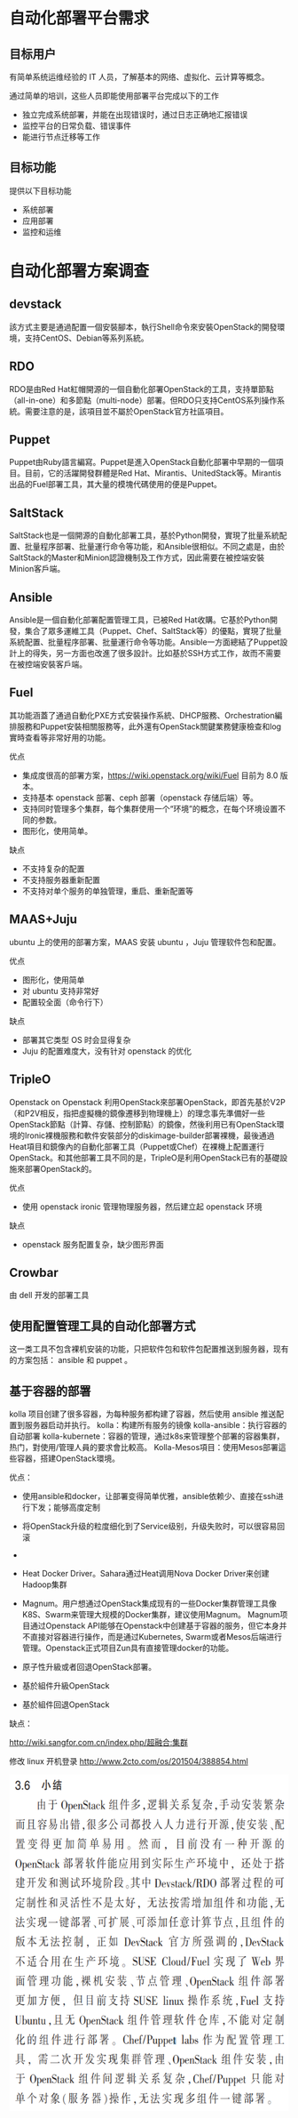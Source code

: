 自动化部署平台需求
===========================

目标用户
---------------

有简单系统运维经验的 IT 人员，了解基本的网络、虚拟化、云计算等概念。

通过简单的培训，这些人员即能使用部署平台完成以下的工作

- 独立完成系统部署，并能在出现错误时，通过日志正确地汇报错误
- 监控平台的日常负载、错误事件
- 能进行节点迁移等工作

目标功能
--------------

提供以下目标功能

- 系统部署
- 应用部署
- 监控和运维


自动化部署方案调查
============================

devstack
--------------------
該方式主要是通過配置一個安裝腳本，執行Shell命令來安裝OpenStack的開發環境，支持CentOS、Debian等系列系統。

RDO
--------------
RDO是由Red Hat紅帽開源的一個自動化部署OpenStack的工具，支持單節點（all-in-one）和多節點（multi-node）部署。但RDO只支持CentOS系列操作系統。需要注意的是，該項目並不屬於OpenStack官方社區項目。

Puppet
------------------
Puppet由Ruby語言編寫。Puppet是進入OpenStack自動化部署中早期的一個項目。目前，它的活躍開發群體是Red Hat、Mirantis、UnitedStack等。Mirantis出品的Fuel部署工具，其大量的模塊代碼使用的便是Puppet。

SaltStack
---------------
SaltStack也是一個開源的自動化部署工具，基於Python開發，實現了批量系統配置、批量程序部署、批量運行命令等功能，和Ansible很相似。不同之處是，由於SaltStack的Master和Minion認證機制及工作方式，因此需要在被控端安裝Minion客戶端。


Ansible
----------------
Ansible是一個自動化部署配置管理工具，已被Red Hat收購。它基於Python開發，集合了眾多運維工具（Puppet、Chef、SaltStack等）的優點，實現了批量系統配置、批量程序部署、批量運行命令等功能。Ansible一方面總結了Puppet設計上的得失，另一方面也改進了很多設計。比如基於SSH方式工作，故而不需要在被控端安裝客戶端。

Fuel
--------------------
其功能涵蓋了通過自動化PXE方式安裝操作系統、DHCP服務、Orchestration編排服務和Puppet安裝相關服務等，此外還有OpenStack關鍵業務健康檢查和log實時查看等非常好用的功能。

优点
- 集成度很高的部署方案，https://wiki.openstack.org/wiki/Fuel 目前为 8.0 版本。
- 支持基本 openstack 部署、ceph 部署（openstack 存储后端）等。
- 支持同时管理多个集群，每个集群使用一个“环境”的概念，在每个环境设置不同的参数。
- 图形化，使用简单。

缺点
- 不支持复杂的配置
- 不支持服务器重新配置
- 不支持对单个服务的单独管理，重启、重新配置等

MAAS+Juju
-------------------

ubuntu 上的使用的部署方案，MAAS 安装 ubuntu ，Juju 管理软件包和配置。

优点

- 图形化，使用简单
- 对 ubuntu 支持非常好
- 配置较全面（命令行下）

缺点

- 部署其它类型 OS 时会显得复杂
- Juju 的配置难度大，没有针对 openstack 的优化

TripleO
-------------------

Openstack on Openstack
利用OpenStack來部署OpenStack，即首先基於V2P（和P2V相反，指把虛擬機的鏡像遷移到物理機上）的理念事先準備好一些OpenStack節點（計算、存儲、控制節點）的鏡像，然後利用已有OpenStack環境的Ironic裸機服務和軟件安裝部分的diskimage-builder部署裸機，最後通過Heat項目和鏡像內的自動化部署工具（Puppet或Chef）在裸機上配置運行OpenStack。和其他部署工具不同的是，TripleO是利用OpenStack已有的基礎設施來部署OpenStack的。


优点

- 使用 openstack ironic 管理物理服务器，然后建立起 openstack 环境

缺点

- openstack 服务配置复杂，缺少图形界面

Crowbar
------------------

由 dell 开发的部署工具

使用配置管理工具的自动化部署方式
-------------------------------

这一类工具不包含裸机安装的功能，只把软件包和软件包配置推送到服务器，现有的方案包括： ansible 和 puppet 。

基于容器的部署
-----------------------------
kolla 项目创建了很多容器，为每种服务都构建了容器，然后使用 ansible 推送配置到服务器启动并执行。
kolla：构建所有服务的镜像
kolla-ansible：执行容器的自动部署
kolla-kubernete：容器的管理，通过k8s来管理整个部署的容器集群，热门，對使用/管理人員的要求會比較高。
Kolla-Mesos項目：使用Mesos部署這些容器，搭建OpenStack環境。

优点：

- 使用ansible和docker，让部署变得简单优雅，ansible依赖少、直接在ssh进行下发；能够高度定制
- 将OpenStack升级的粒度细化到了Service级别，升级失败时，可以很容易回滚
-
- Heat Docker Driver。Sahara通过Heat调用Nova Docker Driver来创建Hadoop集群
- Magnum。用户想通过OpenStack集成现有的一些Docker集群管理工具像K8S、Swarm来管理大规模的Docker集群，建议使用Magnum。
Magnum项目通过Openstack API能够在Openstack中创建基于容器的服务，但它本身并不直接对容器进行操作，而是通过Kubernetes, Swarm或者Mesos后端进行管理。Openstack正式项目Zun具有直接管理docker的功能。

- 原子性升級或者回退OpenStack部署。
- 基於組件升級OpenStack
- 基於組件回退OpenStack

缺点：

http://wiki.sangfor.com.cn/index.php/超融合:集群

修改 linux 开机登录 http://www.2cto.com/os/201504/388854.html

![     ](assets/markdown-img-paste-2018042812101358.png)
